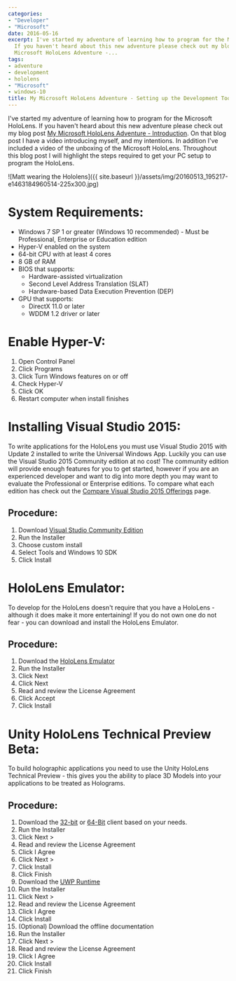```yaml
---
categories:
- "Developer"
- "Microsoft"
date: 2016-05-16
excerpt: I've started my adventure of learning how to program for the Microsoft HoloLens.
  If you haven't heard about this new adventure please check out my blog post [My
  Microsoft HoloLens Adventure -...
tags:
- adventure
- development
- hololens
- "Microsoft"
- windows-10
title: My Microsoft HoloLens Adventure - Setting up the Development Tools
---
```


I've started my adventure of learning how to program for the Microsoft HoloLens. If you haven't heard about this new adventure please check out my blog post [My Microsoft HoloLens Adventure - Introduction](http://mattblogsit.com/microsoft/windows/my-microsoft-hololens-adventure-introduction). On that blog post I have a video introducing myself, and my intentions. In addition I've included a video of the unboxing of the Microsoft HoloLens. Throughout this blog post I will highlight the steps required to get your PC setup to program the HoloLens.

![Matt wearing the Hololens]({{ site.baseurl }}/assets/img/20160513_195217-e1463184960514-225x300.jpg)

# System Requirements:

- Windows 7 SP 1 or greater (Windows 10 recommended) - Must be Professional, Enterprise or Education edition
- Hyper-V enabled on the system
- 64-bit CPU with at least 4 cores
- 8 GB of RAM
- BIOS that supports:
    - Hardware-assisted virtualization
    - Second Level Address Translation (SLAT)
    - Hardware-based Data Execution Prevention (DEP)
- GPU that supports:
    - DirectX 11.0 or later
    - WDDM 1.2 driver or later

# Enable Hyper-V:

1. Open Control Panel
2. Click Programs
3. Click Turn Windows features on or off
4. Check Hyper-V
5. Click OK
6. Restart computer when install finishes

# Installing Visual Studio 2015:

To write applications for the HoloLens you must use Visual Studio 2015 with Update 2 installed to write the Universal Windows App. Luckily you can use the Visual Studio 2015 Community edition at no cost! The community edition will provide enough features for you to get started, however if you are an experienced developer and want to dig into more depth you may want to evaluate the Professional or Enterprise editions. To compare what each edition has check out the [Compare Visual Studio 2015 Offerings](https://www.visualstudio.com/en-us/products/compare-visual-studio-2015-products-vs.aspx) page.

## Procedure:

1. Download [Visual Studio Community Edition](https://go.microsoft.com/fwlink/p/?LinkId=534599)
2. Run the Installer
3. Choose custom install
4. Select Tools and Windows 10 SDK
5. Click Install

# HoloLens Emulator:

To develop for the HoloLens doesn't require that you have a HoloLens - although it does make it more entertaining! If you do not own one do not fear - you can download and install the HoloLens Emulator.

## Procedure:

1. Download the [HoloLens Emulator](http://go.microsoft.com/fwlink/?LinkID=724053)
2. Run the Installer
3. Click Next
4. Click Next
5. Read and review the License Agreement
6. Click Accept
7. Click Install

# Unity HoloLens Technical Preview Beta:

To build holographic applications you need to use the Unity HoloLens Technical Preview - this gives you the ability to place 3D Models into your applications to be treated as Holograms.

## Procedure:

1. Download the [32-bit](http://beta.unity3d.com/download/8b4340e08ab1/UnitySetup32.exe) or [64-Bit](http://beta.unity3d.com/download/8b4340e08ab1/UnitySetup64.exe) client based on your needs.
2. Run the Installer
3. Click Next >
4. Read and review the License Agreement
5. Click I Agree
6. Click Next >
7. Click Install
8. Click Finish
9. Download the [UWP Runtime](http://beta.unity3d.com/download/8b4340e08ab1/UnitySetup-Metro-Support-for-Editor-5.4.0b16-HTP.exe)
10. Run the Installer
11. Click Next >
12. Read and review the License Agreement
13. Click I Agree
14. Click Install
15. (Optional) Download the offline documentation
16. Run the Installer
17. Click Next >
18. Read and review the License Agreement
19. Click I Agree
20. Click Install
21. Click Finish
